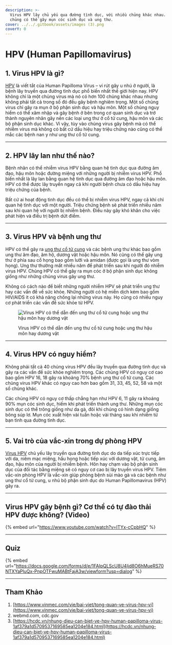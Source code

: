 ```yaml
---
description: >-
  Virus HPV lây chủ yếu qua đường tình dục, với nhiều chủng khác nhau. Một số
  chủng có thể gây mụn cóc sinh dục và ung thư.
cover: ../../.gitbook/assets/images (3).png
coverY: 0
---
```


# HPV (Human Papillomavirus)

## 1. Virus HPV là gì?

[HPV](https://www.vinmec.com/vie/bai-viet/hpv-virus-la-gi-co-bao-nhieu-chung-vi) là viết tắt của Human Papilloma Virus – vi rút gây u nhú ở người, là bệnh lây truyền qua đường tình dục phổ biến nhất thế giới hiện nay. HPV không chỉ là một chủng virus mà nó có hơn 100 chủng khác nhau nhưng không phải tất cả trong số đó đều gây bệnh nghiêm trọng. Một số chủng virus chỉ gây ra mụn ở bộ phận sinh dục và hậu môn. Một số chủng nguy hiểm có thể xâm nhập và gây bệnh ở bên trong cơ quan sinh dục và trở thành nguyên nhân gây nên các loại ung thư ở cổ tử cung, hậu môn và các bộ phận sinh dục khác. Vì vậy, tùy vào chủng virus gây bệnh mà có thể nhiễm virus mà không có bất cứ dấu hiệu hay triệu chứng nào cũng có thể mắc các bệnh nan y như ung thư cổ tử cung.

***

## 2. HPV lây lan như thế nào?

Bệnh nhân có thể nhiễm virus HPV bằng quan hệ tình dục qua đường âm đạo, hậu môn hoặc đường miệng với những người bị nhiễm virus HPV. Phổ biến nhất là lây lan bằng quan hệ tình dục qua đường âm đạo hoặc hậu môn. HPV có thể được lây truyền ngay cả khi người bệnh chưa có dấu hiệu hay triệu chứng của bệnh.

Bất cứ ai hoạt động tình dục đều có thể bị nhiễm virus HPV, ngay cả khi chỉ quan hệ tình dục với một người. Triệu chứng bệnh sẽ phát triển nhiều năm sau khi quan hệ với người bị nhiễm bệnh. Điều này gây khó khăn cho việc phát hiện và điều trị bệnh dứt điểm.

***

## 3. Virus HPV và bệnh ung thư

HPV có thể gây ra [ung thư cổ tử cung](https://www.vinmec.com/vie/benh/ung-thu-co-tu-cung-3035) và các bệnh ung thư khác bao gồm ung thư âm đạo, âm hộ, dương vật hoặc hậu môn. Nó cũng có thể gây ung thư ở phía sau cổ họng bao gồm lưỡi và amidan (được gọi là ung thư vòm họng). Ung thư thường mất nhiều năm để phát triển sau khi người đó nhiễm virus HPV. Chủng HPV có thể gây ra mụn cóc ở bộ phận sinh dục không giống như những chủng virus gây ung thư.

Không có cách nào để biết những người nhiễm HPV sẽ phát triển ung thư hay các vấn đề về sức khỏe. Những người có hệ miễn dịch kém bao gồm HIV/AIDS ít có khả năng chống lại những virus này. Họ cũng có nhiều nguy cơ phát triển các vấn đề sức khỏe từ HPV.

<figure><img src="https://www.vinmec.com/static/uploads/medium_20191118_102923_896591_Virus_HPV_max_1800x1800_jpg_3ed5da4516.jpg" alt="Virus HPV có thể dẫn đến ung thư cổ tử cung hoặc ung thư hậu môn hay dương vật"><figcaption><p>Virus HPV có thể dẫn đến ung thư cổ tử cung hoặc ung thư hậu môn hay dương vật</p></figcaption></figure>

***

## 4. Virus HPV có nguy hiểm?

Không phải tất cả 40 chủng virus HPV đều lây truyền qua đường tình dục và gây ra các vấn đề sức khỏe nghiêm trọng. Các chủng HPV có nguy cơ cao bao gồm HPV 16, 18 gây ra khoảng 70% bệnh ung thư cổ tử cung. Các chủng virus HPV khác có nguy cao hơn bao gồm 31, 33, 45, 52, 58 và một số chủng khác.

Các chủng HPV có nguy cơ thấp chẳng hạn như HPV 6, 11 gây ra khoảng 90% mụn cóc sinh dục, hiếm khi phát triển thành ung thư. Những mụn cóc sinh dục có thể trông giống như da gà, đôi khi chúng có hình dạng giống bông súp lơ. Mụn cóc xuất hiện vài tuần hoặc vài tháng sau khi nhiễm từ bạn tình qua đường tình dục.

***

## 5. Vai trò của vắc-xin trong dự phòng HPV

[Virus HPV](https://www.vinmec.com/vie/bai-viet/virus-hpv-5-dieu-tat-ca-phu-nu-nen-biet-vi) chủ yếu lây truyền qua đường tình dục do da tiếp xúc trực tiếp với da, niêm mạc miệng, hầu họng hoặc tiếp xúc với dương vật, tử cung, âm đạo, hậu môn của người bị nhiễm bệnh. Hôn hay chạm vào bộ phận sinh dục của đối tác bằng miệng sẽ có nguy cơ cao bị lây truyền virus HPV. Tiêm vắc-xin phòng HPV là vắc-xin giúp phòng bệnh sùi mào gà và các bệnh như ung thư cổ tử cung, u nhú bộ phận sinh dục do Human Papillomavirus (HPV) gây ra.

***

## Virus HPV gây bệnh gì? Cơ thể có tự đào thải HPV được không? (Video)

{% embed url="https://www.youtube.com/watch?v=ITYx-cCpbHQ" %}

***

## Quiz

{% embed url="https://docs.google.com/forms/d/e/1FAIpQLScU8U4Ijd8O6hMueRS70NTXYaPluQx-PnpOTFwuMABtFajA3w/viewform?usp=dialog" %}

***

## Tham Khảo

1. [https://www.vinmec.com/vie/bai-viet/tong-quan-ve-virus-hpv-vi](https://www.vinmec.com/vie/bai-viet/tong-quan-ve-virus-hpv-vi)
2. webmd.com, cdc.gov
3. [https://hcdc.vn/nhung-dieu-can-biet-ve-hpv-human-papilloma-virus-1af379a1d5709537169585ea1204e184.html](https://hcdc.vn/nhung-dieu-can-biet-ve-hpv-human-papilloma-virus-1af379a1d5709537169585ea1204e184.html)

